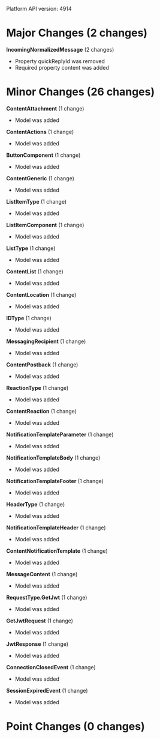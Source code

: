 Platform API version: 4914


# Major Changes (2 changes)

**IncomingNormalizedMessage** (2 changes)

* Property quickReplyId was removed
* Required property content was added


# Minor Changes (26 changes)

**ContentAttachment** (1 change)

* Model was added

**ContentActions** (1 change)

* Model was added

**ButtonComponent** (1 change)

* Model was added

**ContentGeneric** (1 change)

* Model was added

**ListItemType** (1 change)

* Model was added

**ListItemComponent** (1 change)

* Model was added

**ListType** (1 change)

* Model was added

**ContentList** (1 change)

* Model was added

**ContentLocation** (1 change)

* Model was added

**IDType** (1 change)

* Model was added

**MessagingRecipient** (1 change)

* Model was added

**ContentPostback** (1 change)

* Model was added

**ReactionType** (1 change)

* Model was added

**ContentReaction** (1 change)

* Model was added

**NotificationTemplateParameter** (1 change)

* Model was added

**NotificationTemplateBody** (1 change)

* Model was added

**NotificationTemplateFooter** (1 change)

* Model was added

**HeaderType** (1 change)

* Model was added

**NotificationTemplateHeader** (1 change)

* Model was added

**ContentNotificationTemplate** (1 change)

* Model was added

**MessageContent** (1 change)

* Model was added

**RequestType.GetJwt** (1 change)

* Model was added

**GetJwtRequest** (1 change)

* Model was added

**JwtResponse** (1 change)

* Model was added

**ConnectionClosedEvent** (1 change)

* Model was added

**SessionExpiredEvent** (1 change)

* Model was added


# Point Changes (0 changes)
